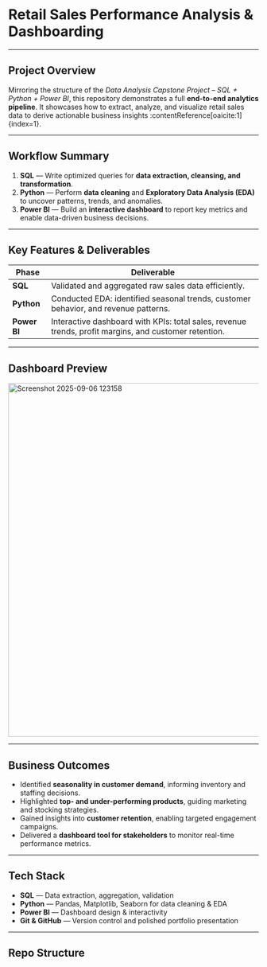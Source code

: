 # Retail Sales Performance Analysis & Dashboarding  

---

##  Project Overview  
Mirroring the structure of the *Data Analysis Capstone Project – SQL + Python + Power BI*, this repository demonstrates a full **end-to-end analytics pipeline**. It showcases how to extract, analyze, and visualize retail sales data to derive actionable business insights :contentReference[oaicite:1]{index=1}.

---

##  Workflow Summary  
1. **SQL** — Write optimized queries for **data extraction, cleansing, and transformation**.  
2. **Python** — Perform **data cleaning** and **Exploratory Data Analysis (EDA)** to uncover patterns, trends, and anomalies.  
3. **Power BI** — Build an **interactive dashboard** to report key metrics and enable data-driven business decisions.

---

##  Key Features & Deliverables  
| Phase | Deliverable |
|-------|-------------|
| **SQL** | Validated and aggregated raw sales data efficiently. |
| **Python** | Conducted EDA: identified seasonal trends, customer behavior, and revenue patterns. |
| **Power BI** | Interactive dashboard with KPIs: total sales, revenue trends, profit margins, and customer retention. |

---

##  Dashboard Preview  
<img width="1280" height="711" alt="Screenshot 2025-09-06 123158" src="https://github.com/user-attachments/assets/f3d23591-b5c7-46f6-a0cf-076c835959b8" />

---

##  Business Outcomes  
- Identified **seasonality in customer demand**, informing inventory and staffing decisions.  
- Highlighted **top- and under-performing products**, guiding marketing and stocking strategies.  
- Gained insights into **customer retention**, enabling targeted engagement campaigns.  
- Delivered a **dashboard tool for stakeholders** to monitor real-time performance metrics.

---

##  Tech Stack  
- **SQL** — Data extraction, aggregation, validation  
- **Python** — Pandas, Matplotlib, Seaborn for data cleaning & EDA  
- **Power BI** — Dashboard design & interactivity  
- **Git & GitHub** — Version control and polished portfolio presentation

---

##  Repo Structure  
